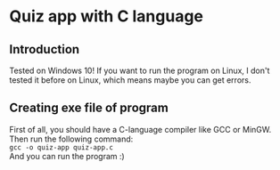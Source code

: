 # Quiz app with C language
## Introduction
Tested on Windows 10! If you want to run the program on Linux, I don't tested it before on Linux, which means maybe you can get errors.
## Creating exe file of program
First of all, you should have a C-language compiler like GCC or MinGW. Then run the following command:<br>
```gcc -o quiz-app quiz-app.c```<br>
And you can run the program :)
